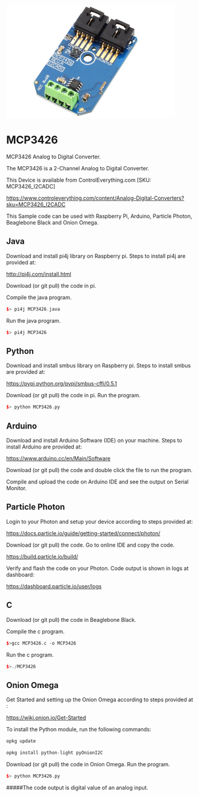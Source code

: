 [![MCP3426](MCP3426_I2CADC.png)](https://www.controleverything.com/content/Analog-Digital-Converters?sku=MCP3426_I2CADC)
# MCP3426
MCP3426 Analog to Digital Converter.

The MCP3426 is a 2-Channel Analog to Digital Converter.

This Device is available from ControlEverything.com [SKU: MCP3426_I2CADC]

https://www.controleverything.com/content/Analog-Digital-Converters?sku=MCP3426_I2CADC

This Sample code can be used with Raspberry Pi, Arduino, Particle Photon, Beaglebone Black and Onion Omega.

## Java
Download and install pi4j library on Raspberry pi. Steps to install pi4j are provided at:

http://pi4j.com/install.html

Download (or git pull) the code in pi.

Compile the java program.
```cpp
$> pi4j MCP3426.java
```

Run the java program.
```cpp
$> pi4j MCP3426
```

## Python
Download and install smbus library on Raspberry pi. Steps to install smbus are provided at:

https://pypi.python.org/pypi/smbus-cffi/0.5.1

Download (or git pull) the code in pi. Run the program.

```cpp
$> python MCP3426.py
```

## Arduino
Download and install Arduino Software (IDE) on your machine. Steps to install Arduino are provided at:

https://www.arduino.cc/en/Main/Software

Download (or git pull) the code and double click the file to run the program.

Compile and upload the code on Arduino IDE and see the output on Serial Monitor.


## Particle Photon

Login to your Photon and setup your device according to steps provided at:

https://docs.particle.io/guide/getting-started/connect/photon/

Download (or git pull) the code. Go to online IDE and copy the code.

https://build.particle.io/build/

Verify and flash the code on your Photon. Code output is shown in logs at dashboard:

https://dashboard.particle.io/user/logs


## C 

Download (or git pull) the code in Beaglebone Black.

Compile the c program.
```cpp
$>gcc MCP3426.c -o MCP3426
```
Run the c program.
```cpp
$>./MCP3426
```

## Onion Omega

Get Started and setting up the Onion Omega according to steps provided at :

https://wiki.onion.io/Get-Started

To install the Python module, run the following commands:
```cpp
opkg update
```
```cpp
opkg install python-light pyOnionI2C
```

Download (or git pull) the code in Onion Omega. Run the program.

```cpp
$> python MCP3426.py
```

#####The code output is digital value of an analog input.
